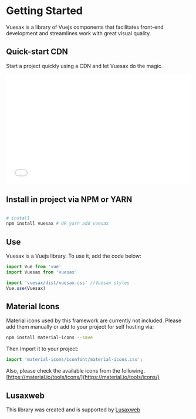
# Getting Started

<box header>

Vuesax is a library of Vuejs components that facilitates front-end development and streamlines work with great visual quality.

</box>


<box>

## Quick-start CDN

Start a project quickly using a CDN and let Vuesax do the magic.

<Scrimba href="https://scrimba.com/c/crEd8hq" text="Try this lesson on Scrimba" />

<iframe width="100%" height="300" src="//jsfiddle.net/luisdanielroviracontreras/txzqp7ny/121/embedded/html,result/" allowfullscreen="allowfullscreen" allowpaymentrequest frameborder="0"></iframe>

</box>

<box>

## Install in project via NPM or YARN

```bash

# install
npm install vuesax # OR yarn add vuesax

```


</box>

<box>

## Use

Vuesax is a Vuejs library. To use it, add the code below:

```js
import Vue from 'vue'
import Vuesax from 'vuesax'

import 'vuesax/dist/vuesax.css' //Vuesax styles
Vue.use(Vuesax)
```

</box>




<box>

## Material Icons

Material icons used by this framework are currently not included. Please add them manually or add to your project for self hosting via:

```bash
npm install material-icons --save
```
Then Import it to your project:
```js
import 'material-icons/iconfont/material-icons.css';
```

Also, please check the available icons from the following.
[https://material.io/tools/icons/](https://material.io/tools/icons/)

</box>

<box>

## Lusaxweb

This library was created and is supported by [Lusaxweb](http://www.lusaxweb.com/)

</box>
